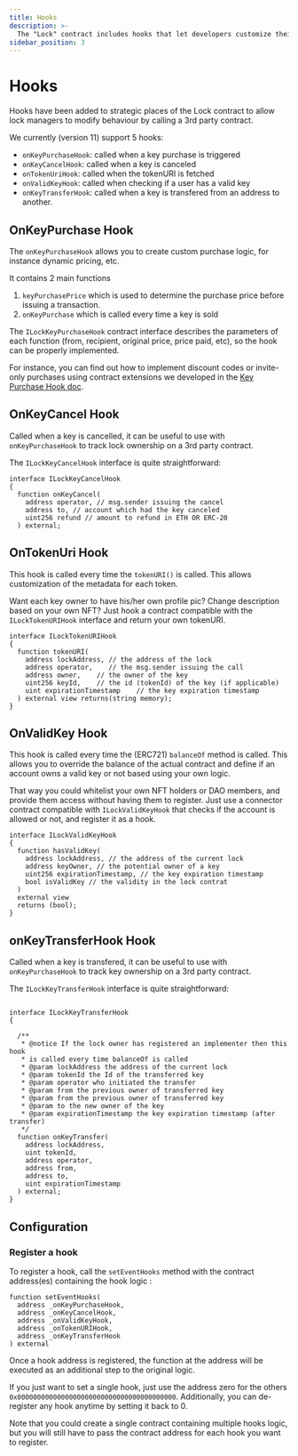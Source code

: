 ```yaml
---
title: Hooks
description: >-
  The "Lock" contract includes hooks that let developers customize their behavior.
sidebar_position: 3
---
```


# Hooks

Hooks have been added to strategic places of the Lock contract to allow lock managers to modify behaviour by calling a 3rd party contract.

We currently (version 11) support 5 hooks:

- `onKeyPurchaseHook`: called when a key purchase is triggered
- `onKeyCancelHook`: called when a key is canceled
- `onTokenUriHook`: called when the tokenURI is fetched
- `onValidKeyHook`: called when checking if a user has a valid key
- `onKeyTransferHook`: called when a key is transfered from an address to another.

## OnKeyPurchase Hook

The `onKeyPurchaseHook` allows you to create custom purchase logic, for instance dynamic pricing, etc.

It contains 2 main functions

1. `keyPurchasePrice` which is used to determine the purchase price before issuing a transaction.
2. `onKeyPurchase` which is called every time a key is sold

The `ILockKeyPurchaseHook` contract interface describes the parameters of each function (from, recipient, original price, price paid, etc), so the hook can be properly implemented.

For instance, you can find out how to implement discount codes or invite-only purchases using contract extensions we developed in the [Key Purchase Hook doc](../../tutorials/smart-contracts/the-key-purchase-hook/).

## OnKeyCancel Hook

Called when a key is cancelled, it can be useful to use with `onKeyPurchaseHook` to track lock ownership on a 3rd party contract.

The `ILockKeyCancelHook` interface is quite straightforward:

```solidity
interface ILockKeyCancelHook
{
  function onKeyCancel(
    address operator, // msg.sender issuing the cancel
    address to, // account which had the key canceled
    uint256 refund // amount to refund in ETH OR ERC-20
  ) external;
```

## OnTokenUri Hook

This hook is called every time the `tokenURI()` is called. This allows customization of the metadata for each token.

Want each key owner to have his/her own profile pic? Change description based on your own NFT? Just hook a contract compatible with the `ILockTokenURIHook` interface and return your own tokenURI.

```solidity
interface ILockTokenURIHook
{
  function tokenURI(
    address lockAddress, // the address of the lock
    address operator,    // the msg.sender issuing the call
    address owner,    // the owner of the key
    uint256 keyId,    // the id (tokenId) of the key (if applicable)
    uint expirationTimestamp    // the key expiration timestamp
  ) external view returns(string memory);
}
```

## OnValidKey Hook

This hook is called every time the (ERC721) `balanceOf` method is called. This allows you to override the balance of the actual contract and define if an account owns a valid key or not based using your own logic.

That way you could whitelist your own NFT holders or DAO members, and provide them access without having them to register. Just use a connector contract compatible with `ILockValidKeyHook` that checks if the account is allowed or not, and register it as a hook.

```solidity
interface ILockValidKeyHook
{
  function hasValidKey(
    address lockAddress, // the address of the current lock
    address keyOwner, // the potential owner of a key
    uint256 expirationTimestamp, // the key expiration timestamp
    bool isValidKey // the validity in the lock contrat
  )
  external view
  returns (bool);
}
```

## onKeyTransferHook Hook

Called when a key is transfered, it can be useful to use with `onKeyPurchaseHook` to track key ownership on a 3rd party contract.

The `ILockKeyTransferHook` interface is quite straightforward:

```solidity

interface ILockKeyTransferHook
{

  /**
   * @notice If the lock owner has registered an implementer then this hook
   * is called every time balanceOf is called
   * @param lockAddress the address of the current lock
   * @param tokenId the Id of the transferred key
   * @param operator who initiated the transfer
   * @param from the previous owner of transferred key
   * @param from the previous owner of transferred key
   * @param to the new owner of the key
   * @param expirationTimestamp the key expiration timestamp (after transfer)
   */
  function onKeyTransfer(
    address lockAddress,
    uint tokenId,
    address operator,
    address from,
    address to,
    uint expirationTimestamp
  ) external;
}
```

## Configuration

### Register a hook

To register a hook, call the `setEventHooks` method with the contract address(es) containing the hook logic :

```solidity
function setEventHooks(
  address _onKeyPurchaseHook,
  address _onKeyCancelHook,
  address _onValidKeyHook,
  address _onTokenURIHook,
  address _onKeyTransferHook
) external
```

Once a hook address is registered, the function at the address will be executed as an additional step to the original logic.

If you just want to set a single hook, just use the address zero for the others `0x0000000000000000000000000000000000000000`. Additionally, you can de-register any hook anytime by setting it back to 0.

Note that you could create a single contract containing multiple hooks logic, but you will still have to pass the contract address for each hook you want to register.
